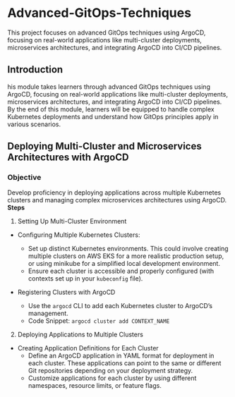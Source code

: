 # Advanced-GitOps-Techniques

This project focuses on advanced GitOps techniques using ArgoCD, focusing on real-world applications like multi-cluster deployments, microservices architectures, and integrating ArgoCD into CI/CD pipelines.

## Introduction

his module takes learners through advanced GitOps techniques using ArgoCD, focusing on real-world applications like multi-cluster deployments, microservices architectures, and integrating ArgoCD into CI/CD pipelines. By the end of this module, learners will be equipped to handle complex Kubernetes deployments and understand how GitOps principles apply in various scenarios.

## Deploying Multi-Cluster and Microservices Architectures with ArgoCD

### Objective

Develop proficiency in deploying applications across multiple Kubernetes clusters and managing complex microservices architectures using ArgoCD.
**Steps**

1. Setting Up Multi-Cluster Environment

- Configuring Multiple Kubernetes Clusters:
  - Set up distinct Kubernetes environments. This could involve creating multiple clusters on AWS EKS for a more realistic production setup, or using minikube for a simplified local development environment.
  - Ensure each cluster is accessible and properly configured (with contexts set up in your `kubeconfig` file).

- Registering Clusters with ArgoCD
  - Use the `argocd` CLI to add each Kubernetes cluster to ArgoCD’s management.
  - Code Snippet: `argocd cluster add CONTEXT_NAME`
  
2. Deploying Applications to Multiple Clusters

- Creating Application Definitions for Each Cluster
  - Define an ArgoCD application in YAML format for deployment in each cluster. These applications can point to the same or different Git repositories depending on your deployment strategy.
  - Customize applications for each cluster by using different namespaces, resource limits, or feature flags.
  